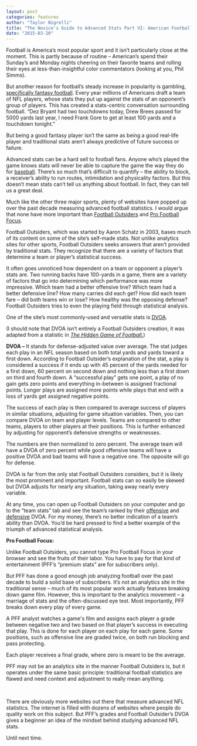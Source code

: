 ```yaml
---
layout: post
categories: features
author: "Taylor Nigrelli"
title: "The Novice's Guide to Advanced Stats Part VI: American Football"
date: "2015-03-20"
---
```


Football is America’s most popular sport and it isn’t particularly close at the moment. This is partly because of routine – American’s spend their Sunday’s and Monday nights cheering on their favorite teams and rolling their eyes at less-than-insightful color commentators (looking at you, Phil Simms).

But another reason for football’s steady increase in popularity is gambling, [specifically fantasy football](http://www.forbes.com/fdc/welcome_mjx.shtml). Every year millions of Americans draft a team of NFL players, whose stats they put up against the stats of an opponent’s group of players. This has created a stats-centric conversation surrounding football. “Dez Bryant had two touchdowns today, Drew Brees passed for 5000 yards last year, I need Frank Gore to get at least 100 yards and a touchdown tonight.”

But being a good fantasy player isn’t the same as being a good real-life player and traditional stats aren’t always predictive of future success or failure.

Advanced stats can be a hard sell to football fans. Anyone who’s played the game knows stats will never be able to capture the game the way they do for [baseball](http://www.thehighscreen.com/2015/02/novices-guide-advanced-stats-part-ii-baseball/). There’s so much that’s difficult to quantify – the ability to block, a receiver’s ability to run routes, intimidation and physicality factors. But this doesn’t mean stats can’t tell us anything about football. In fact, they can tell us a great deal.

Much like the other three major sports, plenty of websites have popped up over the past decade measuring advanced football statistics. I would argue that none have more important than [Football Outsiders](http://www.footballoutsiders.com/) and [Pro Football Focus](https://www.profootballfocus.com/).

Football Outsiders, which was started by Aaron Schatz in 2003, bases much of its content on some of the site’s self-made stats. Not unlike analytics sites for other sports, Football Outsiders seeks answers that aren’t provided by traditional stats. They recognize that there are a variety of factors that determine a team or player’s statistical success.

It often goes unnoticed how dependent on a team or opponent a player’s stats are. Two running backs have 100-yards in a game, there are a variety of factors that go into determining which performance was more impressive. Which team had a better offensive line? Which team had a better defensive line? How many carries did each get? How did each team fare – did both teams win or lose? How healthy was the opposing defense? Football Outsiders tries to even the playing field through statistical analysis.

One of the site’s most commonly-used and versatile stats is [DVOA](http://www.footballoutsiders.com/info/methods#dvoa).

(I should note that DVOA isn’t entirely a Football Outsiders creation, it was adapted from a statistic in [_The Hidden Game of Football_.](http://www.amazon.com/The-Hidden-Game-Football-Carroll/dp/0446514144))

**DVOA –** It stands for defense-adjusted value over average. The stat judges each play in an NFL season based on both total yards and yards toward a first down. According to Football Outsider’s explanation of the stat, a play is considered a success if it ends up with 45 percent of the yards needed for a first down, 60 percent on second down and nothing less than a first down on third and fourth down. A “successful play” gets one point, a play of no gain gets zero points and everything in-between is assigned fractional points. Longer plays are assigned more points while plays that end with a loss of yards get assigned negative points.

The success of each play is then compared to average success of players in similar situations, adjusting for game situation variables. Then, you can compare DVOA on team and player levels. Teams are compared to other teams, players to other players at their positions. This is further enhanced by adjusting for opponent’s defensive strengths or weaknesses.

The numbers are then normalized to zero percent. The average team will have a DVOA of zero percent while good offensive teams will have a positive DVOA and bad teams will have a negative one. The opposite will go for defense.

DVOA is far from the only stat Football Outsiders considers, but it is likely the most prominent and important. Football stats can so easily be skewed but DVOA adjusts for nearly any situation, taking away nearly every variable.

At any time, you can open up Football Outsiders on your computer and go to the “team stats” tab and see the team’s ranked by their [offensive](http://www.footballoutsiders.com/stats/teamoff) and [defensive](http://www.footballoutsiders.com/stats/teamdef) DVOA. For my money, there’s no better indication of a team’s ability than DVOA. You’d be hard pressed to find a better example of the triumph of advanced statistical analysis.

**Pro Football Focus:**

Unlike Football Outsiders, you cannot type Pro Football Focus in your browser and see the fruits of their labor. You have to pay for that kind of entertainment (PFF’s “premium stats” are for subscribers only).

But PFF has done a good enough job analyzing football over the past decade to build a solid base of subscribers. It’s not an analytics site in the traditional sense – much of its most popular work actually features breaking down game film. However, this is important to the analytics movement – a marriage of stats and the often-discussed eye test. Most importantly, PFF breaks down every play of every game.

A PFF analyst watches a game's film and assigns each player a grade between negative two and two based on that player’s success in executing that play. This is done for each player on each play for each game. Some positions, such as offensive line are graded twice, on both run blocking and pass protecting.

Each player receives a final grade, where zero is meant to be the average.

PFF may not be an analytics site in the manner Football Outsiders is, but it operates under the same basic principle: traditional football statistics are flawed and need context and adjustment to really mean anything.

 

There are obviously more websites out there that measure advanced NFL statistics. The internet is filled with dozens of websites where people do quality work on this subject. But PFF’s grades and Football Outsider’s DVOA gives a beginner an idea of the mindset behind studying advanced NFL stats.

Until next time.

